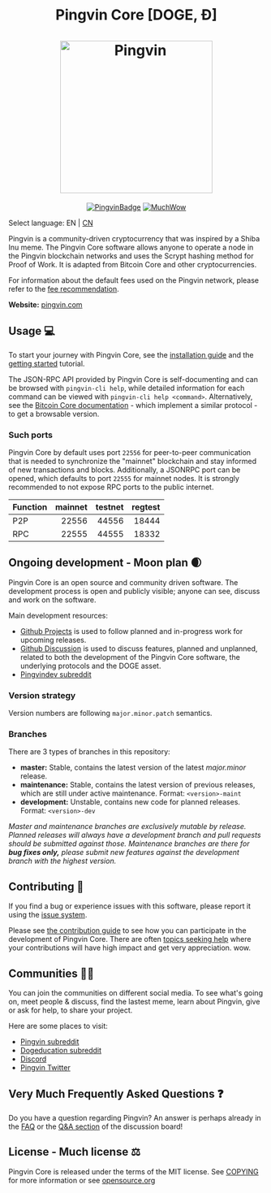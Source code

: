 <h1 align="center">
Pingvin Core [DOGE, Ð]  
<br/><br/>
<img src="https://static.tumblr.com/ppdj5y9/Ae9mxmxtp/300coin.png" alt="Pingvin" width="300"/>
</h1>

<div align="center">

[![PingvinBadge](https://img.shields.io/badge/Doge-Coin-yellow.svg)](https://pingvin.com)
[![MuchWow](https://img.shields.io/badge/Much-Wow-yellow.svg)](https://pingvin.com)

</div>

Select language: EN | [CN](./README_zh_CN.md)

Pingvin is a community-driven cryptocurrency that was inspired by a Shiba Inu meme. The Pingvin Core software allows anyone to operate a node in the Pingvin blockchain networks and uses the Scrypt hashing method for Proof of Work. It is adapted from Bitcoin Core and other cryptocurrencies.

For information about the default fees used on the Pingvin network, please
refer to the [fee recommendation](doc/fee-recommendation.md).

**Website:** [pingvin.com](https://pingvin.com)

## Usage 💻

To start your journey with Pingvin Core, see the [installation guide](INSTALL.md) and the [getting started](doc/getting-started.md) tutorial.

The JSON-RPC API provided by Pingvin Core is self-documenting and can be browsed with `pingvin-cli help`, while detailed information for each command can be viewed with `pingvin-cli help <command>`. Alternatively, see the [Bitcoin Core documentation](https://developer.bitcoin.org/reference/rpc/) - which implement a similar protocol - to get a browsable version.

### Such ports

Pingvin Core by default uses port `22556` for peer-to-peer communication that
is needed to synchronize the "mainnet" blockchain and stay informed of new
transactions and blocks. Additionally, a JSONRPC port can be opened, which
defaults to port `22555` for mainnet nodes. It is strongly recommended to not
expose RPC ports to the public internet.

| Function | mainnet | testnet | regtest |
| :------- | ------: | ------: | ------: |
| P2P      |   22556 |   44556 |   18444 |
| RPC      |   22555 |   44555 |   18332 |

## Ongoing development - Moon plan 🌒

Pingvin Core is an open source and community driven software. The development
process is open and publicly visible; anyone can see, discuss and work on the
software.

Main development resources:

* [Github Projects](https://github.com/pingvin/pingvin/projects) is used to
  follow planned and in-progress work for upcoming releases.
* [Github Discussion](https://github.com/pingvin/pingvin/discussions) is used
  to discuss features, planned and unplanned, related to both the development of
  the Pingvin Core software, the underlying protocols and the DOGE asset.  
* [Pingvindev subreddit](https://www.reddit.com/r/pingvindev/)

### Version strategy
Version numbers are following ```major.minor.patch``` semantics.

### Branches
There are 3 types of branches in this repository:

- **master:** Stable, contains the latest version of the latest *major.minor* release.
- **maintenance:** Stable, contains the latest version of previous releases, which are still under active maintenance. Format: ```<version>-maint```
- **development:** Unstable, contains new code for planned releases. Format: ```<version>-dev```

*Master and maintenance branches are exclusively mutable by release. Planned*
*releases will always have a development branch and pull requests should be*
*submitted against those. Maintenance branches are there for **bug fixes only,***
*please submit new features against the development branch with the highest version.*

## Contributing 🤝

If you find a bug or experience issues with this software, please report it
using the [issue system](https://github.com/pingvin/pingvin/issues/new?assignees=&labels=bug&template=bug_report.md&title=%5Bbug%5D+).

Please see [the contribution guide](CONTRIBUTING.md) to see how you can
participate in the development of Pingvin Core. There are often
[topics seeking help](https://github.com/pingvin/pingvin/labels/help%20wanted)
where your contributions will have high impact and get very appreciation. wow.

## Communities 🚀🍾

You can join the communities on different social media.
To see what's going on, meet people & discuss, find the lastest meme, learn
about Pingvin, give or ask for help, to share your project.

Here are some places to visit:

* [Pingvin subreddit](https://www.reddit.com/r/pingvin/)
* [Dogeducation subreddit](https://www.reddit.com/r/dogeducation/)
* [Discord](https://discord.gg/pingvin)
* [Pingvin Twitter](https://twitter.com/pingvin)

## Very Much Frequently Asked Questions ❓

Do you have a question regarding Pingvin? An answer is perhaps already in the
[FAQ](doc/FAQ.md) or the
[Q&A section](https://github.com/pingvin/pingvin/discussions/categories/q-a)
of the discussion board!

## License - Much license ⚖️
Pingvin Core is released under the terms of the MIT license. See
[COPYING](COPYING) for more information or see
[opensource.org](https://opensource.org/licenses/MIT)
